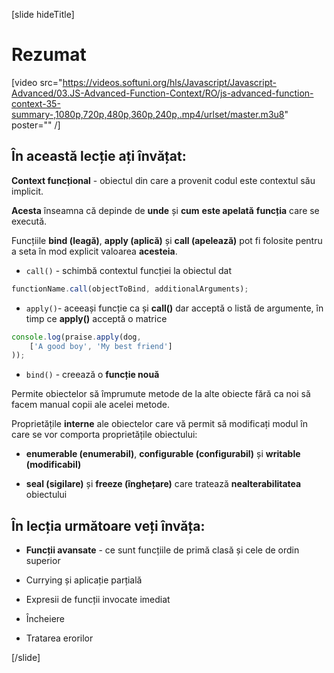 [slide hideTitle]

# Rezumat

[video src="https://videos.softuni.org/hls/Javascript/Javascript-Advanced/03.JS-Advanced-Function-Context/RO/js-advanced-function-context-35-summary-,1080p,720p,480p,360p,240p,.mp4/urlset/master.m3u8" poster="" /]

## În această lecție ați învățat:

**Context funcțional** - obiectul din care a provenit codul este contextul său implicit. 

**Acesta** înseamna că depinde de **unde** și **cum** **este apelată** **funcția** care se execută.

Funcțiile **bind (leagă)**, **apply (aplică)** și **call (apelează)** pot fi folosite pentru a seta în mod explicit valoarea **acesteia**.

 - `call()` - schimbă contextul funcției la obiectul dat

```js
functionName.call(objectToBind, additionalArguments);
```

- `apply()`- aceeași funcție ca și **call()** dar acceptă o listă de argumente, în timp ce **apply()** acceptă o matrice

```js
console.log(praise.apply(dog,
    ['A good boy', 'My best friend']
));
```

- `bind()` - creează o **funcție nouă** 

Permite obiectelor să împrumute metode de la alte obiecte fără ca noi să facem manual copii ale acelei metode.

Proprietățile **interne** ale obiectelor care vă permit să modificați modul în care se vor comporta proprietățile obiectului:

- **enumerable (enumerabil)**, **configurable (configurabil)** și **writable (modificabil)**

- **seal (sigilare)** și **freeze (înghețare)** care tratează **nealterabilitatea** obiectului


## În lecția următoare veți învăța:

- **Funcții avansate** - ce sunt funcțiile de primă clasă și cele de ordin superior

- Currying și aplicație parțială

- Expresii de funcții invocate imediat

- Încheiere

- Tratarea erorilor

[/slide]